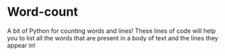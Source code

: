 # Word-count
A bit of Python for counting words and lines!
These lines of code will help you to list all the words that are present in a body of text and the lines they appear in!
